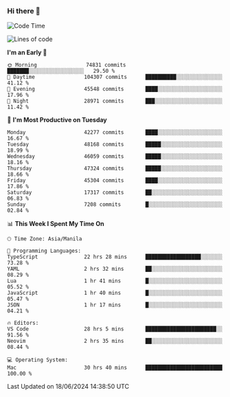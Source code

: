 ### Hi there 👋

<!--START_SECTION:waka-->
![Code Time](http://img.shields.io/badge/Code%20Time-5%2C268%20hrs%2027%20mins-blue)

![Lines of code](https://img.shields.io/badge/From%20Hello%20World%20I%27ve%20Written-115.0%20million%20lines%20of%20code-blue)

**I'm an Early 🐤** 

```text
🌞 Morning                74831 commits       ███████░░░░░░░░░░░░░░░░░░   29.50 % 
🌆 Daytime                104307 commits      ██████████░░░░░░░░░░░░░░░   41.12 % 
🌃 Evening                45548 commits       ████░░░░░░░░░░░░░░░░░░░░░   17.96 % 
🌙 Night                  28971 commits       ███░░░░░░░░░░░░░░░░░░░░░░   11.42 % 
```
📅 **I'm Most Productive on Tuesday** 

```text
Monday                   42277 commits       ████░░░░░░░░░░░░░░░░░░░░░   16.67 % 
Tuesday                  48168 commits       █████░░░░░░░░░░░░░░░░░░░░   18.99 % 
Wednesday                46059 commits       █████░░░░░░░░░░░░░░░░░░░░   18.16 % 
Thursday                 47324 commits       █████░░░░░░░░░░░░░░░░░░░░   18.66 % 
Friday                   45304 commits       ████░░░░░░░░░░░░░░░░░░░░░   17.86 % 
Saturday                 17317 commits       ██░░░░░░░░░░░░░░░░░░░░░░░   06.83 % 
Sunday                   7208 commits        █░░░░░░░░░░░░░░░░░░░░░░░░   02.84 % 
```


📊 **This Week I Spent My Time On** 

```text
🕑︎ Time Zone: Asia/Manila

💬 Programming Languages: 
TypeScript               22 hrs 28 mins      ██████████████████░░░░░░░   73.28 % 
YAML                     2 hrs 32 mins       ██░░░░░░░░░░░░░░░░░░░░░░░   08.29 % 
Lua                      1 hr 41 mins        █░░░░░░░░░░░░░░░░░░░░░░░░   05.52 % 
JavaScript               1 hr 40 mins        █░░░░░░░░░░░░░░░░░░░░░░░░   05.47 % 
JSON                     1 hr 17 mins        █░░░░░░░░░░░░░░░░░░░░░░░░   04.21 % 

🔥 Editors: 
VS Code                  28 hrs 5 mins       ███████████████████████░░   91.56 % 
Neovim                   2 hrs 35 mins       ██░░░░░░░░░░░░░░░░░░░░░░░   08.44 % 

💻 Operating System: 
Mac                      30 hrs 40 mins      █████████████████████████   100.00 % 
```


 Last Updated on 18/06/2024 14:38:50 UTC
<!--END_SECTION:waka-->


<!--
**rad182/rad182** is a ✨ _special_ ✨ repository because its `README.md` (this file) appears on your GitHub profile.

Here are some ideas to get you started:

- 🔭 I’m currently working on ...
- 🌱 I’m currently learning ...
- 👯 I’m looking to collaborate on ...
- 🤔 I’m looking for help with ...
- 💬 Ask me about ...
- 📫 How to reach me: ...
- 😄 Pronouns: ...
- ⚡ Fun fact: ...
-->
